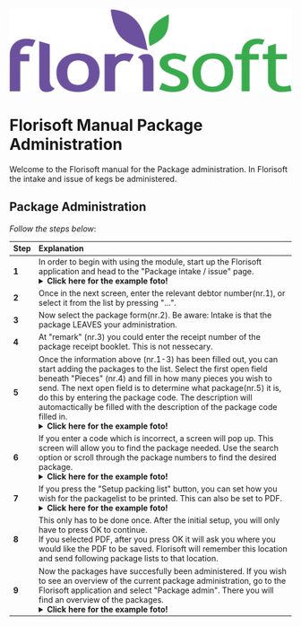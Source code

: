 <img src = "../../fslogo.png">

# Florisoft Manual Package Administration

Welcome to the Florisoft manual for the Package administration. In Florisoft the intake and issue of kegs be administered.

## Package Administration

*Follow the steps below*:

|Step|Explanation|
|:--|:--|
|**1**|In order to begin with using the module, start up the Florisoft application and head to the "Package intake / issue" page.<details><summary><b>Click here for the example foto!</b></summary><img src=".fustadministratie/foto1.png"></details>|
|**2**|Once in the next screen, enter the relevant debtor number(nr.1), or select it from the list by pressing "...".|
|**3**|Now select the package form(nr.2). Be aware: Intake is that the package LEAVES your administration.|
|**4**|At "remark" (nr.3) you could enter the receipt number of the package receipt booklet. This is not nessecary.|
|**5**|Once the information above (nr.1-3) has been filled out, you can start adding the packages to the list. Select the first open field beneath "Pieces" (nr.4) and fill in how many pieces you wish to send. The next open field is to determine what package(nr.5) it is, do this by entering the package code. The description will automactically be filled with the description of the package code filled in.<details><summary><b>Click here for the example foto!</b></summary><img src=".fustadministratie/foto2.png"></details>|
|**6**|If you enter a code which is incorrect, a screen will pop up. This screen will allow you to find the package needed. Use the search option or scroll through the package numbers to find the desired package.<details><summary><b>Click here for the example foto!</b></summary><img src=".fustadministratie/foto4.png"></details>|
|**7**|If you press the "Setup packing list" button, you can set how you wish for the packagelist to be printed. This can also be set to PDF.<details><summary><b>Click here for the example foto!</b></summary><img src=".fustadministratie/foto5.png"></details>|
|**8**|This only has to be done once. After the initial setup, you will only have to press OK to continue.<br>If you selected PDF, after you press OK it will ask you where you would like the PDF to be saved. Florisoft will remember this location and send following package lists to that location.|
|**9**|Now the packages have succesfully been administered. If you wish to see an overview of the current package administration, go to the Florisoft application and select "Package admin". There you will find an overview of the packages.<details><summary><b>Click here for the example foto!</b></summary><img src=".fustadministratie/foto6.png"></details>|
